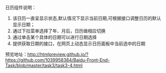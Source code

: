 日历组件说明：

1. 该日历一直呈显示状态,默认情况下显示当前日期,可根据接口调整日历的默认显示日期；
2. 通过下拉菜单选择了年、月后，日历做相应切换
3. 通过单击某个具体的日期可以进行日期选择
4. 提供获取日期的接口，在网页上动态显示日历面板中当前选中的日期

预览地址：http://htmlpreview.github.io/?https://github.com/1039958384/Baidu-Front-End-Task/blob/master/task3/task3-4.html
